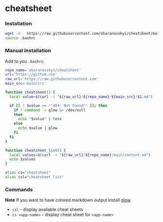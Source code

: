 # cheatsheet

### Installation


```bash
wget -O - https://raw.githubusercontent.com/obaranovskyi/cheatsheet/main/cheatsheet.sh >> ~/.bashrc && \
source .bashrc
```

### Manual installation

Add to you `.bashrc`:

```bash
repo_name='obaranovskyi/cheatsheet'
url='https://github.com'
raw_url='https://raw.githubusercontent.com'
main_src='main/src'

function cheatsheet() {
  local value=$(curl -s "${raw_url}/${repo_name}/${main_src}/$1.md")

  if [[ ! $value == *"404: Not Found"* ]]; then
    if ! command -v glow &> /dev/null
    then
      echo "$value" | less
    else
      echo $value | glow
    fi
  fi
}

function cheatsheet_list() {
  local values=$(curl -s "${raw_url}/${repo_name}/main/content.md")
  echo $values
}

alias cs="cheatsheet"
alias csl="cheatsheet_list"
```

### Commands

**Note** If you want to have colored markdown output install [glow](https://github.com/charmbracelet/glow)

- `csl` - display available cheat sheets
- `cs <app-name>` - display cheat sheet for `<app-name>`

